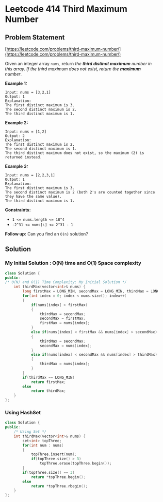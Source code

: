 # Leetcode 414 Third Maximum Number

## Problem Statement

[https://leetcode.com/problems/third-maximum-number/](https://leetcode.com/problems/third-maximum-number/)

Given an integer array `nums`, return _the **third distinct maximum** number in this array. If the third maximum does not exist, return the **maximum** number_.

**Example 1:**

```
Input: nums = [3,2,1]
Output: 1
Explanation:
The first distinct maximum is 3.
The second distinct maximum is 2.
The third distinct maximum is 1.
```

**Example 2:**

```
Input: nums = [1,2]
Output: 2
Explanation:
The first distinct maximum is 2.
The second distinct maximum is 1.
The third distinct maximum does not exist, so the maximum (2) is returned instead.
```

**Example 3:**

```
Input: nums = [2,2,3,1]
Output: 1
Explanation:
The first distinct maximum is 3.
The second distinct maximum is 2 (both 2's are counted together since they have the same value).
The third distinct maximum is 1.
```

**Constraints:**

* `1 <= nums.length <= 10^4`
* `-2^31 <= nums[i] <= 2^31 - 1`

&#x20; **Follow up:** Can you find an `O(n)` solution?

## Solution

### My Initial Solution : O(N) time and O(1) Space complexity

```cpp
class Solution {
public:
/* O(N) and O(1) Time Complexity: My Initial Solution */
    int thirdMax(vector<int>& nums) {
        long firstMax = LONG_MIN, secondMax = LONG_MIN, thirdMax = LONG_MIN;
        for(int index = 0; index < nums.size(); index++)
        {
            if(nums[index] > firstMax)
            {
                thirdMax = secondMax;
                secondMax = firstMax;
                firstMax = nums[index];   
            }
            else if(nums[index] < firstMax && nums[index] > secondMax)
            {
                thirdMax = secondMax;
                secondMax = nums[index];
            }
            else if(nums[index] < secondMax && nums[index] > thirdMax)
            {
                thirdMax = nums[index];
            }
        }
        if(thirdMax == LONG_MIN)
            return firstMax;
        else
            return thirdMax;
    }
};
```

### Using HashSet

```cpp
class Solution {
public:
    /* Using Set */
    int thirdMax(vector<int>& nums) {
        set<int> topThree;
        for(int num : nums)
        {
            topThree.insert(num);
            if(topThree.size() > 3)
                topThree.erase(topThree.begin());
        }
        if(topThree.size() == 3)
            return *topThree.begin();
        else
            return *topThree.rbegin();
    }
};
```
